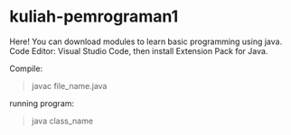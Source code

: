 # kuliah-pemrograman1
Here! You can download modules to learn basic programming using java.
Code Editor: Visual Studio Code, then install Extension Pack for Java.

Compile: 
> javac file_name.java

running program:
> java class_name

